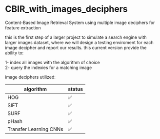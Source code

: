 # CBIR_with_images_deciphers
Content-Based Image Retrieval System using multiple image deciphers for feature extraction

this is the first step of a larger project to simulate a search engine with larger images dataset, where we will design a testing enviroment for each image decipher and report our results.
this current version provide the ability to:

1- index all images with the algorithm of choice <br>
2- query the indexies for a matching image


image deciphers utilized: 


algorithm | status
-------|-------
HOG | :white_check_mark:
SIFT | :white_check_mark:
SURF |  :white_check_mark:
pHash |  :white_check_mark:
Transfer Learning CNNs |  :white_check_mark:




